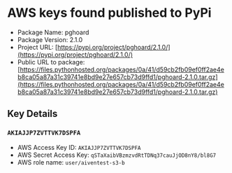 # AWS keys found published to PyPi

* Package Name: pghoard
* Package Version: 2.1.0
* Project URL: [https://pypi.org/project/pghoard/2.1.0/](https://pypi.org/project/pghoard/2.1.0/)
* Public URL to package: [https://files.pythonhosted.org/packages/0a/41/d59cb2fb09ef0ff2ae4eb8ca05a87a31c39741e8bd9e27e657cb73d9ffd1/pghoard-2.1.0.tar.gz](https://files.pythonhosted.org/packages/0a/41/d59cb2fb09ef0ff2ae4eb8ca05a87a31c39741e8bd9e27e657cb73d9ffd1/pghoard-2.1.0.tar.gz)

## Key Details
### `AKIAJJP7ZVTTVK7DSPFA`

* AWS Access Key ID: `AKIAJJP7ZVTTVK7DSPFA`
* AWS Secret Access Key: `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` 
* AWS role name: `user/aiventest-s3-b`
